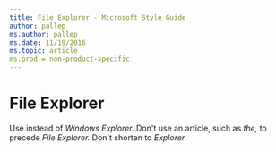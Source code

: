 ```yaml
---
title: File Explorer - Microsoft Style Guide
author: pallep
ms.author: pallep
ms.date: 11/19/2016
ms.topic: article
ms.prod = non-product-specific
---
```


# File Explorer

Use instead of *Windows Explorer.* Don't use an article, such as *the,* to precede *File Explorer.* Don't shorten to *Explorer.*
